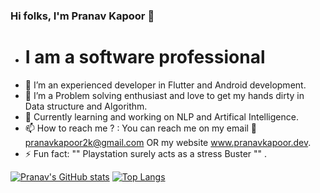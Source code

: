 ### Hi folks, I'm Pranav Kapoor 👋

- # **I am a software professional**
- 🔭 I’m an experienced developer in Flutter and Android development.
- 🌱 I’m a Problem solving enthusiast and love to get my hands dirty in Data structure and Algorithm.
- 🌱 Currently learning and working on NLP and Artifical Intelligence.
- 📫 How to reach me ? : You can reach me on my email 📧 pranavkapoor2k@gmail.com OR my website www.pranavkapoor.dev. 
- ⚡ Fun fact: "" Playstation surely acts as a stress Buster "" .

[![Pranav's GitHub stats](https://github-readme-stats-blush-eight.vercel.app/api?username=PranavKapoor28&count_private=true&show_icons=true&theme=merko)](https://github.com/anuraghazra/github-readme-stats)
[![Top Langs](https://github-readme-stats-blush-eight.vercel.app/api/top-langs/?username=PranavKapoor28&layout=compact&langs_count=8&hide=html&count_private=true)](https://github.com/anuraghazra/github-readme-stats)



